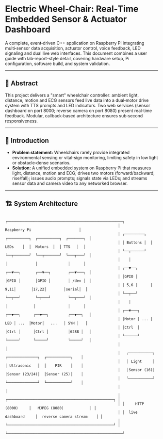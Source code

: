 # Electric Wheel‑Chair: Real‑Time Embedded Sensor & Actuator Dashboard

A complete, event‑driven C++ application on Raspberry Pi integrating multi‑sensor data acquisition, actuator control, voice feedback, LED signaling and dual live web interfaces. This document combines a user guide with lab‑report–style detail, covering hardware setup, Pi configuration, software build, and system validation.

---

## 📄 Abstract

This project delivers a "smart" wheelchair controller: ambient light, distance, motion and ECG sensors feed live data into a dual‑motor drive system with TTS prompts and LED indicators. Two web services (sensor dashboard on port 8000; reverse camera on port 8080) present real‑time feedback. Modular, callback‑based architecture ensures sub‑second responsiveness.

---

## 🔬 Introduction

- **Problem statement:** Wheelchairs rarely provide integrated environmental sensing or vital‑sign monitoring, limiting safety in low light or obstacle‑dense scenarios.
- **Solution:** A unified embedded system on Raspberry Pi that measures light, distance, motion and ECG; drives two motors (forward/backward, rise/fall); issues audio prompts; signals state via LEDs; and streams sensor data and camera video to any networked browser.

---

## 🏗️ System Architecture

```text
                                                    ┌─────────────────────────────────────────────────────┐
                                                    │                   Raspberry Pi                      │
                                                    │ ┌─────────┐  ┌──────────┐  ┌──────────┐  ┌───────┐  │
                                                    │ │ Buttons │  │  LEDs    │  │  Motors  │  │ TTS   │  │
                                                    │ └──┬──────┘  └──┬───────┘  └──┬───────┘  └───┬───┘  │
                                                    │    │            │             │              │      │
                                                    │ ┌──▼──┐      ┌──▼──┐       ┌──▼──┐        ┌──▼───┐  │
                                                    │ │GPIO │      │GPIO │       │GPIO │        │ /dev │  │
                                                    │ │ 5,6 │      │ 9,11│       │17,22│        │serial│  │
                                                    │ └──┬──┘      └──┬──┘       └─┬───┘        └──┬───┘  │
                                                    │    │            │            │               │      │
                                                    │ ┌──▼───┐     ┌──▼──┐      ┌──▼──┐         ┌──▼──┐   │
                                                    │ │Motor │ ... │ LED │ ...  │Motor│   ...   │ SYN │   │
                                                    │ │Ctrl  │     │Ctrl │      │Ctrl │         │6288 │   │
                                                    │ └──────┘     └─────┘      └─────┘         └─────┘   │
                                                    │                                                     │
                                                    │   ┌───────────┐  ┌──────────────┐  ┌───────────┐    │
                                                    │   │ Light     │  │ Ultrasonic   │  │    PIR    │    │
                                                    │   │Sensor (16)│  │Sensor (23/24)│  │Sensor (25)│    │
                                                    │   └───────────┘  └──────────────┘  └───────────┘    │
                                                    │                                                     │
                                                    │ ┌─────────────────────────────────────────────────┐ │
                                                    │ │     HTTP (8000)     │   MJPEG (8080)            │ │
                                                    │ │  live dashboard     │  reverse camera stream    │ │
                                                    │ └─────────────────────────────────────────────────┘ │
                                                    └─────────────────────────────────────────────────────┘
